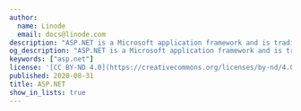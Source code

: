 ```yaml
---
author:
  name: Linode
  email: docs@linode.com
description: "ASP.NET is a Microsoft application framework and is traditionally used with the IIS web server on Windows. Software projects like the mod_mono Apache module make it possible to run ASP.NET applications on Linux."
og_description: "ASP.NET is a Microsoft application framework and is traditionally used with the IIS web server on Windows. Software projects like the mod_mono Apache module make it possible to run ASP.NET applications on Linux."
keywords: ["asp.net"]
license: '[CC BY-ND 4.0](https://creativecommons.org/licenses/by-nd/4.0)'
published: 2020-08-31
title: ASP.NET
show_in_lists: true
---
```


